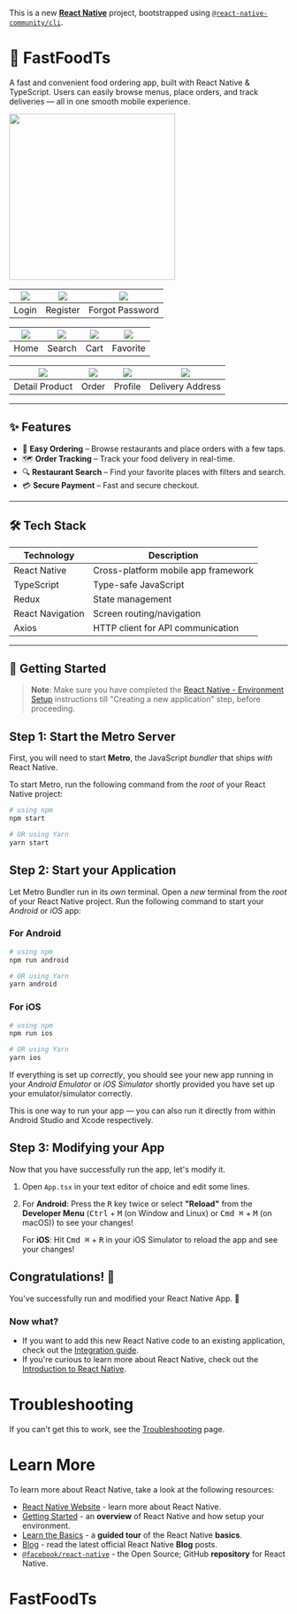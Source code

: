 This is a new [**React Native**](https://reactnative.dev) project, bootstrapped using [`@react-native-community/cli`](https://github.com/react-native-community/cli).

# 🍔 FastFoodTs

A fast and convenient food ordering app, built with React Native & TypeScript. Users can easily browse menus, place orders, and track deliveries — all in one smooth mobile experience.

<!-- ![Demo](./assets/intro/wellcome_screen.png) -->
<p>
  <img src="./assets/intro/wellcome_screen.png" width="300" />
</p>

| ![](./assets/intro/login_screen.png) | ![](./assets/intro/sign_up_screen.png) | ![](./assets/intro/forgot_email_screen.png) |
|:--:|:--:|:--:|
| Login | Register | Forgot Password |

| ![](./assets/intro/home_screen.png) | ![](./assets/intro/search_screen.png) | ![](./assets/intro/cart_screen.png) | ![](./assets/intro/favorite_screen.png) |
|:--:|:--:|:--:|:--:|
| Home | Search | Cart | Favorite |

| ![](./assets/intro/detail_product_screen.png) | ![](./assets/intro/order_screen.png) | ![](./assets/intro/profile_screen.png) | ![](./assets/intro/delivery_address_screen.png) |
|:--:|:--:|:--:|:--:|
| Detail Product | Order | Profile | Delivery Address |


---

## ✨ Features

- 🛒 **Easy Ordering** – Browse restaurants and place orders with a few taps.
- 🗺️ **Order Tracking** – Track your food delivery in real-time.
- 🔍 **Restaurant Search** – Find your favorite places with filters and search.
- 💳 **Secure Payment** – Fast and secure checkout.

---

## 🛠 Tech Stack

| Technology | Description |
|------------|-------------|
| React Native | Cross-platform mobile app framework |
| TypeScript | Type-safe JavaScript |
| Redux | State management |
| React Navigation | Screen routing/navigation |
| Axios | HTTP client for API communication |

---

## 🚀 Getting Started

>**Note**: Make sure you have completed the [React Native - Environment Setup](https://reactnative.dev/docs/environment-setup) instructions till "Creating a new application" step, before proceeding.

## Step 1: Start the Metro Server

First, you will need to start **Metro**, the JavaScript _bundler_ that ships _with_ React Native.

To start Metro, run the following command from the _root_ of your React Native project:

```bash
# using npm
npm start

# OR using Yarn
yarn start
```

## Step 2: Start your Application

Let Metro Bundler run in its _own_ terminal. Open a _new_ terminal from the _root_ of your React Native project. Run the following command to start your _Android_ or _iOS_ app:

### For Android

```bash
# using npm
npm run android

# OR using Yarn
yarn android
```

### For iOS

```bash
# using npm
npm run ios

# OR using Yarn
yarn ios
```

If everything is set up _correctly_, you should see your new app running in your _Android Emulator_ or _iOS Simulator_ shortly provided you have set up your emulator/simulator correctly.

This is one way to run your app — you can also run it directly from within Android Studio and Xcode respectively.

## Step 3: Modifying your App

Now that you have successfully run the app, let's modify it.

1. Open `App.tsx` in your text editor of choice and edit some lines.
2. For **Android**: Press the <kbd>R</kbd> key twice or select **"Reload"** from the **Developer Menu** (<kbd>Ctrl</kbd> + <kbd>M</kbd> (on Window and Linux) or <kbd>Cmd ⌘</kbd> + <kbd>M</kbd> (on macOS)) to see your changes!

   For **iOS**: Hit <kbd>Cmd ⌘</kbd> + <kbd>R</kbd> in your iOS Simulator to reload the app and see your changes!

## Congratulations! :tada:

You've successfully run and modified your React Native App. :partying_face:

### Now what?

- If you want to add this new React Native code to an existing application, check out the [Integration guide](https://reactnative.dev/docs/integration-with-existing-apps).
- If you're curious to learn more about React Native, check out the [Introduction to React Native](https://reactnative.dev/docs/getting-started).

# Troubleshooting

If you can't get this to work, see the [Troubleshooting](https://reactnative.dev/docs/troubleshooting) page.

# Learn More

To learn more about React Native, take a look at the following resources:

- [React Native Website](https://reactnative.dev) - learn more about React Native.
- [Getting Started](https://reactnative.dev/docs/environment-setup) - an **overview** of React Native and how setup your environment.
- [Learn the Basics](https://reactnative.dev/docs/getting-started) - a **guided tour** of the React Native **basics**.
- [Blog](https://reactnative.dev/blog) - read the latest official React Native **Blog** posts.
- [`@facebook/react-native`](https://github.com/facebook/react-native) - the Open Source; GitHub **repository** for React Native.
# FastFoodTs
